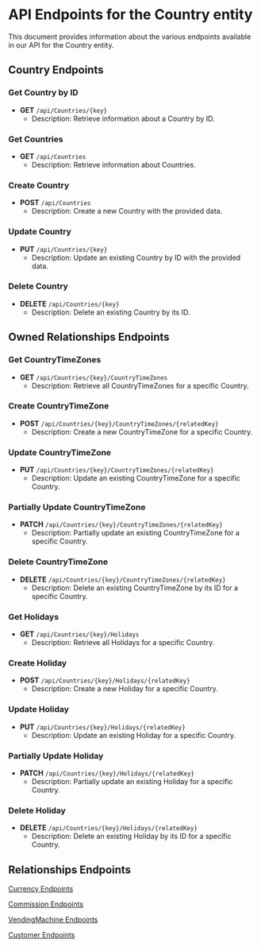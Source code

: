 # API Endpoints for the Country entity

This document provides information about the various endpoints available in our API for the Country entity.

## Country Endpoints

### Get Country by ID
- **GET** `/api/Countries/{key}`
  - Description: Retrieve information about a Country by ID.
  
### Get Countries
- **GET** `/api/Countries`
  - Description: Retrieve information about Countries.

### Create Country
- **POST** `/api/Countries`
  - Description: Create a new Country with the provided data.

### Update Country
- **PUT** `/api/Countries/{key}`
  - Description: Update an existing Country by ID with the provided data.
 
### Delete Country
- **DELETE** `/api/Countries/{key}`
  - Description: Delete an existing Country by its ID.

## Owned Relationships Endpoints

### Get CountryTimeZones
- **GET** `/api/Countries/{key}/CountryTimeZones`
  - Description: Retrieve all CountryTimeZones for a specific Country.
  
### Create CountryTimeZone
- **POST** `/api/Countries/{key}/CountryTimeZones/{relatedKey}`
  - Description: Create a new CountryTimeZone for a specific Country.
  
### Update CountryTimeZone
- **PUT** `/api/Countries/{key}/CountryTimeZones/{relatedKey}`
  - Description: Update an existing CountryTimeZone for a specific Country.
  
### Partially Update CountryTimeZone
- **PATCH** `/api/Countries/{key}/CountryTimeZones/{relatedKey}`
  - Description: Partially update an existing CountryTimeZone for a specific Country.

### Delete CountryTimeZone
- **DELETE** `/api/Countries/{key}/CountryTimeZones/{relatedKey}`
  - Description: Delete an existing CountryTimeZone by its ID for a specific Country.

### Get Holidays
- **GET** `/api/Countries/{key}/Holidays`
  - Description: Retrieve all Holidays for a specific Country.
  
### Create Holiday
- **POST** `/api/Countries/{key}/Holidays/{relatedKey}`
  - Description: Create a new Holiday for a specific Country.
  
### Update Holiday
- **PUT** `/api/Countries/{key}/Holidays/{relatedKey}`
  - Description: Update an existing Holiday for a specific Country.
  
### Partially Update Holiday
- **PATCH** `/api/Countries/{key}/Holidays/{relatedKey}`
  - Description: Partially update an existing Holiday for a specific Country.

### Delete Holiday
- **DELETE** `/api/Countries/{key}/Holidays/{relatedKey}`
  - Description: Delete an existing Holiday by its ID for a specific Country.

## Relationships Endpoints

[Currency Endpoints](CurrencyEndpoints.md)

[Commission Endpoints](CommissionEndpoints.md)

[VendingMachine Endpoints](VendingMachineEndpoints.md)

[Customer Endpoints](CustomerEndpoints.md)
